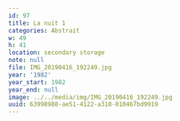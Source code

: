 ```yaml
---
id: 97
title: La nuit 1
categories: Abstrait
w: 49
h: 41
location: secondary storage
note: null
file: IMG_20190416_192249.jpg
year: '1982'
year_start: 1982
year_end: null
image: ../../media/img/IMG_20190416_192249.jpg
uuid: 63998988-ae51-4122-a318-810467bd9919
---
```


